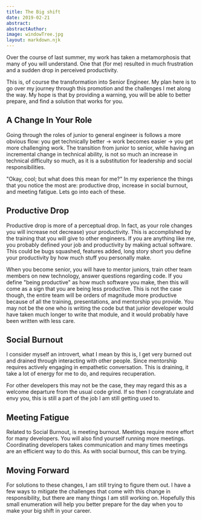```yaml
---
title: The Big shift
date: 2019-02-21
abstract: 
abstractAuthor: 
image: windowTree.jpg
layout: markdown.njk
---
```


Over the course of last summer, my work has taken a metamorphosis that many of you will understand. One that (for me) resulted in much frustration and a sudden drop in perceived productivity. 

This is, of course the transformation into Senior Engineer. My plan here is to go over my journey through this promotion and the challenges I met along the way. My hope is that by providing a warning, you will be able to better prepare, and find a solution that works for you.

## A Change In Your Role

Going through the roles of junior to general engineer is follows a more obvious flow: you get technically better -> work becomes easier -> you get more challenging work. The transition from junior to senior, while having an incremental change in technical ability, is not so much an increase in technical difficulty so much, as it is a substitution for leadership and social responsibilities.

"Okay, cool; but what does this mean for me?" In my experience the things that you notice the most are: productive drop, increase in social burnout, and meeting fatigue. Lets go into each of these.

## Productive Drop

Productive drop is more of a perceptual drop. In fact, as your role changes you will increase not decrease) your productivity. This is accomplished by the training that you will give to other engineers. If you are anything like me, you probably defined your job and productivity by making actual software. This could be bugs squashed, features added, long story short you define your productivity by how much stuff you personally make.

When you become senior, you will have to mentor juniors, train other team members on new technology, answer questions regarding code. If you define "being productive" as how much software you make, then this will come as a sign that you are being less productive. This is not the case though, the entire team will be orders of magnitude more productive because of all the training, presentations, and mentorship you provide. You may not be the one who is writing the code but that junior developer would have taken much longer to write that module, and it would probably have been written with less care.

## Social Burnout

I consider myself an introvert, what I mean by this is, I get very burned out and drained through interacting with other people. Since mentorship requires actively engaging in empathetic conversation. This is draining, it take a lot of energy for me to do, and requires recuperation.

For other developers this may not be the case, they may regard this as a welcome departure from the usual code grind. If so then I congratulate and envy you, this is still a part of the job I am still getting used to.

## Meeting Fatigue

Related to Social Burnout, is meeting burnout. Meetings require more effort for many developers. You will also find yourself running more meetings. Coordinating developers takes communication and many times meetings are an efficient way to do this. As with social burnout, this can be trying.

## Moving Forward

For solutions to these changes, I am still trying to figure them out. I have a few ways to mitigate the challenges that come with this change in responsibility, but there are many things I am still working on. Hopefully this small enumeration will help you better prepare for the day when you to make your big shift in your career.

